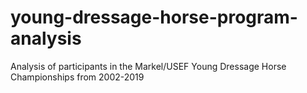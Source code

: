 # young-dressage-horse-program-analysis
Analysis of participants in the Markel/USEF Young Dressage Horse Championships from 2002-2019
